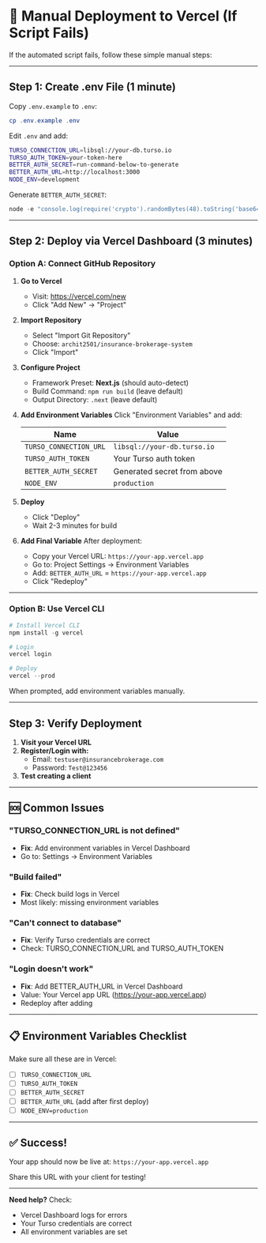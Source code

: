 # 🚀 Manual Deployment to Vercel (If Script Fails)

If the automated script fails, follow these simple manual steps:

---

## Step 1: Create .env File (1 minute)

Copy `.env.example` to `.env`:

```powershell
cp .env.example .env
```

Edit `.env` and add:

```bash
TURSO_CONNECTION_URL=libsql://your-db.turso.io
TURSO_AUTH_TOKEN=your-token-here
BETTER_AUTH_SECRET=run-command-below-to-generate
BETTER_AUTH_URL=http://localhost:3000
NODE_ENV=development
```

Generate `BETTER_AUTH_SECRET`:
```powershell
node -e "console.log(require('crypto').randomBytes(48).toString('base64'))"
```

---

## Step 2: Deploy via Vercel Dashboard (3 minutes)

### Option A: Connect GitHub Repository

1. **Go to Vercel**
   - Visit: https://vercel.com/new
   - Click "Add New" → "Project"

2. **Import Repository**
   - Select "Import Git Repository"
   - Choose: `archit2501/insurance-brokerage-system`
   - Click "Import"

3. **Configure Project**
   - Framework Preset: **Next.js** (should auto-detect)
   - Build Command: `npm run build` (leave default)
   - Output Directory: `.next` (leave default)

4. **Add Environment Variables**
   Click "Environment Variables" and add:
   
   | Name | Value |
   |------|-------|
   | `TURSO_CONNECTION_URL` | `libsql://your-db.turso.io` |
   | `TURSO_AUTH_TOKEN` | Your Turso auth token |
   | `BETTER_AUTH_SECRET` | Generated secret from above |
   | `NODE_ENV` | `production` |

5. **Deploy**
   - Click "Deploy"
   - Wait 2-3 minutes for build

6. **Add Final Variable**
   After deployment:
   - Copy your Vercel URL: `https://your-app.vercel.app`
   - Go to: Project Settings → Environment Variables
   - Add: `BETTER_AUTH_URL` = `https://your-app.vercel.app`
   - Click "Redeploy"

---

### Option B: Use Vercel CLI

```powershell
# Install Vercel CLI
npm install -g vercel

# Login
vercel login

# Deploy
vercel --prod
```

When prompted, add environment variables manually.

---

## Step 3: Verify Deployment

1. **Visit your Vercel URL**
2. **Register/Login with:**
   - Email: `testuser@insurancebrokerage.com`
   - Password: `Test@123456`
3. **Test creating a client**

---

## 🆘 Common Issues

### "TURSO_CONNECTION_URL is not defined"
- **Fix**: Add environment variables in Vercel Dashboard
- Go to: Settings → Environment Variables

### "Build failed"
- **Fix**: Check build logs in Vercel
- Most likely: missing environment variables

### "Can't connect to database"
- **Fix**: Verify Turso credentials are correct
- Check: TURSO_CONNECTION_URL and TURSO_AUTH_TOKEN

### "Login doesn't work"
- **Fix**: Add BETTER_AUTH_URL in Vercel Dashboard
- Value: Your Vercel app URL (https://your-app.vercel.app)
- Redeploy after adding

---

## 📋 Environment Variables Checklist

Make sure all these are in Vercel:

- [ ] `TURSO_CONNECTION_URL`
- [ ] `TURSO_AUTH_TOKEN`
- [ ] `BETTER_AUTH_SECRET`
- [ ] `BETTER_AUTH_URL` (add after first deploy)
- [ ] `NODE_ENV=production`

---

## ✅ Success!

Your app should now be live at: `https://your-app.vercel.app`

Share this URL with your client for testing!

---

**Need help?** Check:
- Vercel Dashboard logs for errors
- Your Turso credentials are correct
- All environment variables are set
